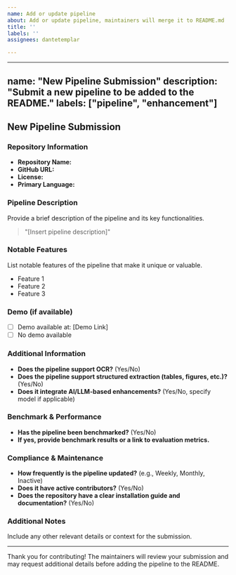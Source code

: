 ```yaml
---
name: Add or update pipeline
about: Add or update pipeline, maintainers will merge it to README.md
title: ''
labels: ''
assignees: dantetemplar

---
```


---
name: "New Pipeline Submission"
description: "Submit a new pipeline to be added to the README."
labels: ["pipeline", "enhancement"]
---

## New Pipeline Submission

### Repository Information
- **Repository Name:** <!-- Example: MinerU -->
- **GitHub URL:** <!-- Example: https://github.com/opendatalab/MinerU -->
- **License:** <!-- Example: AGPL-3.0 -->
- **Primary Language:** <!-- Example: Python -->

### Pipeline Description
Provide a brief description of the pipeline and its key functionalities.

> "[Insert pipeline description]"

### Notable Features
List notable features of the pipeline that make it unique or valuable.

- Feature 1
- Feature 2
- Feature 3

### Demo (if available)
- [ ] Demo available at: [Demo Link]
- [ ] No demo available

### Additional Information
- **Does the pipeline support OCR?** (Yes/No)
- **Does the pipeline support structured extraction (tables, figures, etc.)?** (Yes/No)
- **Does it integrate AI/LLM-based enhancements?** (Yes/No, specify model if applicable)

### Benchmark & Performance
- **Has the pipeline been benchmarked?** (Yes/No)
- **If yes, provide benchmark results or a link to evaluation metrics.**

### Compliance & Maintenance
- **How frequently is the pipeline updated?** (e.g., Weekly, Monthly, Inactive)
- **Does it have active contributors?** (Yes/No)
- **Does the repository have a clear installation guide and documentation?** (Yes/No)

### Additional Notes
Include any other relevant details or context for the submission.

---

Thank you for contributing! The maintainers will review your submission and may request additional details before adding the pipeline to the README.
